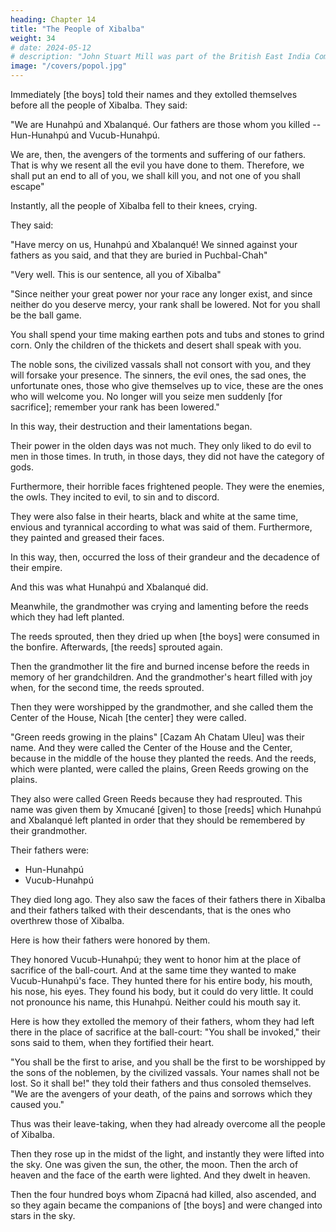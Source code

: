 ```yaml
---
heading: Chapter 14
title: "The People of Xibalba"
weight: 34
# date: 2024-05-12
# description: "John Stuart Mill was part of the British East India Company who advocated free trade"
image: "/covers/popol.jpg"
---
```




Immediately [the boys] told their names and they extolled themselves before all the people of Xibalba. They said:

"We are Hunahpú and Xbalanqué. Our fathers are those whom you killed -- Hun-Hunahpú and Vucub-Hunahpú. 

We are, then, the avengers of the torments and suffering of our fathers. That is why we resent all the evil you have done to them. Therefore, we shall put an end to all of you, we shall kill you, and not one of you shall escape"

Instantly, all the people of Xibalba fell to their knees, crying.

They said:

"Have mercy on us, Hunahpú and Xbalanqué! We sinned against your fathers as you said, and that they are buried in Puchbal-Chah"

"Very well. This is our sentence, all you of Xibalba"

"Since neither your great power nor your race any longer exist, and since neither do you deserve mercy, your rank shall be lowered. Not for you shall be the ball game. 

You shall spend your time making earthen pots and tubs and stones to grind corn. Only the children of the thickets and desert shall speak with you. 

The noble sons, the civilized vassals shall not consort with you, and they will forsake your presence. The sinners, the evil ones, the sad ones, the unfortunate ones, those who give themselves up to vice, these are the ones who will welcome you. No longer will you seize men suddenly [for sacrifice]; remember your rank has been lowered."

In this way, their destruction and their lamentations began. 

Their power in the olden days was not much. They only liked to do evil to men in those times. In truth, in those days, they did not have the category of gods. 

Furthermore, their horrible faces frightened people. They were the enemies, the owls. They incited to evil, to sin and to discord.

They were also false in their hearts, black and white at the same time, envious and tyrannical according to what was said of them. Furthermore, they painted and greased their faces.

In this way, then, occurred the loss of their grandeur and the decadence of their empire.

And this was what Hunahpú and Xbalanqué did.

Meanwhile, the grandmother was crying and lamenting before the reeds which they had left planted. 

The reeds sprouted, then they dried up when [the boys] were consumed in the bonfire. Afterwards, [the reeds] sprouted again. 

Then the grandmother lit the fire and burned incense before the reeds in memory of her grandchildren. And the grandmother's heart filled with joy when, for the second time, the reeds sprouted. 

Then they were worshipped by the grandmother, and she called them the Center of the House, Nicah [the center] they were called.

"Green reeds growing in the plains" [Cazam Ah Chatam Uleu] was their name. And they were called the Center of the House and the Center, because in the middle of the house they planted the reeds. And the reeds, which were planted, were called the plains, Green Reeds growing on the plains. 

They also were called Green Reeds because they had resprouted. This name was given them by Xmucané [given] to those [reeds] which Hunahpú and Xbalanqué left planted in order that they should be remembered by their grandmother.

Their fathers were:
- Hun-Hunahpú
- Vucub-Hunahpú

They died long ago. They also saw the faces of their fathers there in Xibalba and their fathers talked with their descendants, that is the ones who overthrew those of Xibalba.

Here is how their fathers were honored by them. 

They honored Vucub-Hunahpú; they went to honor him at the place of sacrifice of the ball-court. And at the same time they wanted to make Vucub-Hunahpú's face. They hunted there for his entire body, his mouth, his nose, his eyes. They found his body, but it could do very little. It could not pronounce his name, this Hunahpú. Neither could his mouth say it.

Here is how they extolled the memory of their fathers, whom they had left there in the place of sacrifice at the ball-court: "You shall be invoked," their sons said to them, when they fortified their heart. 

"You shall be the first to arise, and you shall be the first to be worshipped by the sons of the noblemen, by the civilized vassals. Your names shall not be lost. So it shall be!" they told their fathers and thus consoled themselves. "We are the avengers of your death, of the pains and sorrows which they caused you."

Thus was their leave-taking, when they had already overcome all the people of Xibalba.

Then they rose up in the midst of the light, and instantly they were lifted into the sky. One was given the sun, the other, the moon. Then the arch of heaven and the face of the earth were lighted. And they dwelt in heaven.

Then the four hundred boys whom Zipacná had killed, also ascended, and so they again became the companions of [the boys] and were changed into stars in the sky.
